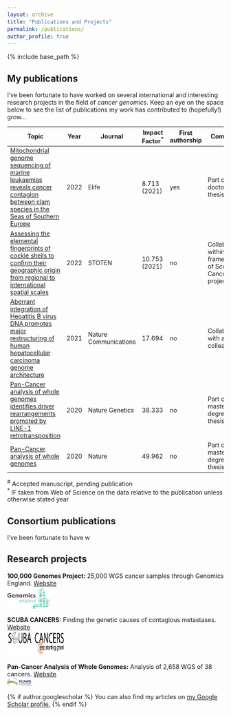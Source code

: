 ```yaml
---
layout: archive
title: "Publications and Projects"
permalink: /publications/
author_profile: true
---
```


{% include base_path %}  

## My publications 
I’ve been fortunate to have worked on several international and interesting research projects in the field of *cancer genomics*. Keep an eye on the space below to see the list of publications my work has contributed to (hopefully!) grow...

| Topic  | Year | Journal | Impact Factor<sup>*</sup> | First authorship | Comments |
| ------------- | ------------- | ------------- | ------------- |------------- |------------- |
| [Mitochondrial genome sequencing of marine leukaemias reveals cancer contagion between clam species in the Seas of Southern Europe](https://albruzos.github.io/publication/2022-01-18-PAPER-eLife-ClamsContagiousCancers) | 2022  | Elife  | 8.713 (2021) | yes | Part of my doctoral thesis |
| [Assessing the elemental fingerprints of cockle shells to confirm their geographic origin from regional to international spatial scales](https://albruzos.github.io/publication/2022-01-08-PAPER_STOTEN_CockleShellsFingerprints) | 2022  | STOTEN  | 10.753 (2021)  | no | Collaboration within the framework of Scuba Cancers project |
| [Aberrant integration of Hepatitis B virus DNA promotes major restructuring of human hepatocellular carcinoma genome architecture](https://albruzos.github.io/publication/2021-10-25-PAPER_NatureCommunications_HeptatitisBintegrations) | 2021  | Nature Communications  | 17.694 | no |  Collaboration with a lab colleague |
| [Pan-Cancer analysis of whole genomes identifies driver rearrangements promoted by LINE-1 retrotransposition](https://albruzos.github.io/publication/2020-02-05-PAPER2_NatureGenetics_PCAWG-retrotransposition) | 2020  | Nature Genetics  | 38.333 | no | Part of my master's degree thesis |
| [Pan-Cancer analysis of whole genomes](https://albruzos.github.io/publication/2020-02-05-PAPER1_Nature_PCAWG) | 2020  | Nature  | 49.962 | no | Part of my master's degree thesis |

<sup>#</sup> Accepted manuscript, pending publication  
<sup>*</sup> IF taken from Web of Science on the data relative to the publication unless otherwise stated year  

## Consortium publications

I’ve been fortunate to have w



## Research projects  

**100,000 Genomes Project:**
25,000 WGS cancer samples through Genomics England.
[Website](https://www.genomicsengland.co.uk/)  
<a href="https://www.genomicsengland.co.uk/" target="_blank"> 
<img src="/images/logos/GenomicsEngland_logo.png" alt="Genomics England logo" width="100" height="51" /> 
</a>

**SCUBA CANCERS:**
Finding the genetic causes of contagious metastases.
[Website](http://www.scubacancers.org/)  
<a href="http://www.scubacancers.org/" target="_blank"> 
<img align="center" src="/images/logos/ScubaCancersERClogo.png" alt="Scuba Cancers logo" width="135" height="61" /> 
</a>

**Pan-Cancer Analysis of Whole Genomes:**
Analysis of 2,658 WGS of 38 cancers.
[Website](https://docs.icgc.org/pcawg/)  
<a href="https://docs.icgc.org/pcawg/" target="_blank"> 
<img align="center" src="/images/logos/pcawg_logo.png" alt="PCAWG logo" width="56" height="22" /> 
</a>




<!---
**More information:**  
 {% for post in site.publications reversed %}
   {% include archive-single.html %}
 {% endfor %}
--->

{% if author.googlescholar %}
  You can also find my articles on <u><a href="{{author.googlescholar}}">my Google Scholar profile</a>.</u>
{% endif %}
